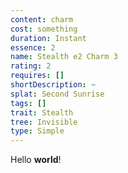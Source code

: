 ```yaml
---
content: charm
cost: something
duration: Instant
essence: 2
name: Stealth e2 Charm 3
rating: 2
requires: []
shortDescription: ~
splat: Second Sunrise
tags: []
trait: Stealth
tree: Invisible
type: Simple
---
```


Hello **world**!
